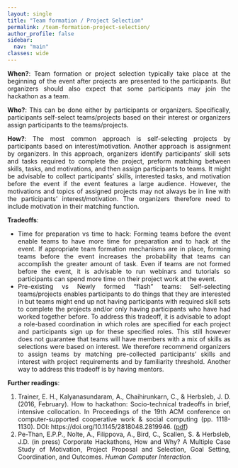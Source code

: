 ```yaml
---
layout: single
title: "Team formation / Project Selection"
permalink: /team-formation-project-selection/
author_profile: false
sidebar:
  nav: "main"
classes: wide
---
```

<style>
  p { text-align:justify; }
  li { text-align:justify; }
</style>
<p><b>When?</b>: Team formation or project selection typically take place at the beginning of the event after projects are presented to the participants. But organizers should also expect that some participants may join the hackathon as a team.</p>
<p><b>Who?</b>: This can be done either by participants or organizers. Specifically, participants self-select teams/projects based on their interest or organizers assign participants to the teams/projects.</p>
<p><b>How?</b>: The most common approach is self-selecting projects by participants based on interest/motivation. Another approach is assignment by organizers. In this approach, organizers identify participants’ skill sets and tasks required to complete the project, preform matching between skills, tasks, and motivations, and then assign participants to teams. It might be advisable to collect participants’ skills, interested tasks, and motivation before the event if the event features a large audience. However, the motivations and topics of assigned projects may not always be in line with the participants’ interest/motivation. The organizers therefore need to include motivation in their matching function.</p>
<p><b>Tradeoffs</b>: <ul><li>Time for preparation vs time to hack: Forming teams before the event enable teams to have more time for preparation and to hack at the event. If appropriate team formation mechanisms are in place, forming teams before the event increases the probability that teams can accomplish the greater amount of task. Even if teams are not formed before the event, it is advisable to run webinars and tutorials so participants can spend more time on their project work at the event.</li>
<li>Pre-existing vs Newly formed “flash” teams: Self-selecting teams/projects enables participants to do things that they are interested in but teams might end up not having participants with required skill sets to complete the projects and/or only having participants who have had worked together before. To address this tradeoff, it is advisable to adopt a role-based coordination in which roles are specified for each project and participants sign up for these specified roles. This still however does not guarantee that teams will have members with a mix of skills as selections were based on interest. We therefore recommend organizers to assign teams by matching pre-collected participants’ skills and interest with project requirements and by familiarity threshold. Another way to address this tradeoff is by having mentors.</li></ul></p>
<p><b>Further readings</b>: <ol><li>Trainer, E. H., Kalyanasundaram, A., Chaihirunkarn, C., & Herbsleb, J. D. (2016, February). How to hackathon: Socio-technical tradeoffs in brief, intensive collocation. In Proceedings of the 19th ACM conference on computer-supported cooperative work & social computing (pp. 1118-1130). DOI: https://doi.org/10.1145/2818048.2819946. (<a href="https://eipapa.github.io/hackathon-planning-kit/files/Trainer-CSCW-2016.pdf">pdf</a>)</li>
<li>Pe-Than, E.P.P., Nolte, A., Filippova, A., Bird, C., Scallen, S. & Herbsleb, J.D. (in press) Corporate Hackathons, How and Why? A Multiple Case Study of Motivation, Project Proposal and Selection, Goal Setting, Coordination, and Outcomes. <i>Human Computer Interaction.</i></li></ol></p>
